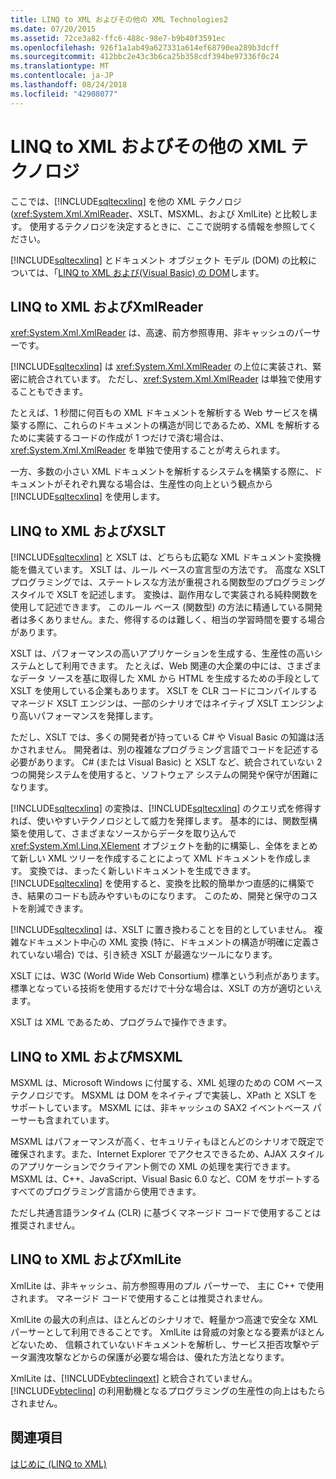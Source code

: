 ```yaml
---
title: LINQ to XML およびその他の XML Technologies2
ms.date: 07/20/2015
ms.assetid: 72ce3a82-ffc6-488c-98e7-b9b40f3591ec
ms.openlocfilehash: 926f1a1ab49a627331a614ef68790ea289b3dcff
ms.sourcegitcommit: 412bbc2e43c3b6ca25b358cdf394be97336f0c24
ms.translationtype: MT
ms.contentlocale: ja-JP
ms.lasthandoff: 08/24/2018
ms.locfileid: "42908077"
---
```

# <a name="linq-to-xml-vs-other-xml-technologies"></a>LINQ to XML およびその他の XML テクノロジ
ここでは、[!INCLUDE[sqltecxlinq](~/includes/sqltecxlinq-md.md)] を他の XML テクノロジ (<xref:System.Xml.XmlReader>、XSLT、MSXML、および XmlLite) と比較します。 使用するテクノロジを決定するときに、ここで説明する情報を参照してください。  
  
 [!INCLUDE[sqltecxlinq](~/includes/sqltecxlinq-md.md)] とドキュメント オブジェクト モデル (DOM) の比較については、「[LINQ to XML および(Visual Basic) の DOM](../../../../visual-basic/programming-guide/concepts/linq/linq-to-xml-vs-dom.md)します。  
  
## <a name="linq-to-xml-vs-xmlreader"></a>LINQ to XML およびXmlReader  
 <xref:System.Xml.XmlReader> は、高速、前方参照専用、非キャッシュのパーサーです。  
  
 [!INCLUDE[sqltecxlinq](~/includes/sqltecxlinq-md.md)] は <xref:System.Xml.XmlReader> の上位に実装され、緊密に統合されています。 ただし、<xref:System.Xml.XmlReader> は単独で使用することもできます。  
  
 たとえば、1 秒間に何百もの XML ドキュメントを解析する Web サービスを構築する際に、これらのドキュメントの構造が同じであるため、XML を解析するために実装するコードの作成が 1 つだけで済む場合は、 <xref:System.Xml.XmlReader> を単独で使用することが考えられます。  
  
 一方、多数の小さい XML ドキュメントを解析するシステムを構築する際に、ドキュメントがそれぞれ異なる場合は、生産性の向上という観点から [!INCLUDE[sqltecxlinq](~/includes/sqltecxlinq-md.md)] を使用します。  
  
## <a name="linq-to-xml-vs-xslt"></a>LINQ to XML およびXSLT  
 [!INCLUDE[sqltecxlinq](~/includes/sqltecxlinq-md.md)] と XSLT は、どちらも広範な XML ドキュメント変換機能を備えています。 XSLT は、ルール ベースの宣言型の方法です。 高度な XSLT プログラミングでは、ステートレスな方法が重視される関数型のプログラミング スタイルで XSLT を記述します。 変換は、副作用なしで実装される純粋関数を使用して記述できます。 このルール ベース (関数型) の方法に精通している開発者は多くありません。また、修得するのは難しく、相当の学習時間を要する場合があります。  
  
 XSLT は、パフォーマンスの高いアプリケーションを生成する、生産性の高いシステムとして利用できます。 たとえば、Web 関連の大企業の中には、さまざまなデータ ソースを基に取得した XML から HTML を生成するための手段として XSLT を使用している企業もあります。 XSLT を CLR コードにコンパイルするマネージド XSLT エンジンは、一部のシナリオではネイティブ XSLT エンジンより高いパフォーマンスを発揮します。  
  
 ただし、XSLT では、多くの開発者が持っている C# や Visual Basic の知識は活かされません。 開発者は、別の複雑なプログラミング言語でコードを記述する必要があります。 C# (または Visual Basic) と XSLT など、統合されていない 2 つの開発システムを使用すると、ソフトウェア システムの開発や保守が困難になります。  
  
 [!INCLUDE[sqltecxlinq](~/includes/sqltecxlinq-md.md)] の変換は、[!INCLUDE[sqltecxlinq](~/includes/sqltecxlinq-md.md)] のクエリ式を修得すれば、使いやすいテクノロジとして威力を発揮します。 基本的には、関数型構築を使用して、さまざまなソースからデータを取り込んで <xref:System.Xml.Linq.XElement> オブジェクトを動的に構築し、全体をまとめて新しい XML ツリーを作成することによって XML ドキュメントを作成します。 変換では、まったく新しいドキュメントを生成できます。 [!INCLUDE[sqltecxlinq](~/includes/sqltecxlinq-md.md)] を使用すると、変換を比較的簡単かつ直感的に構築でき、結果のコードも読みやすいものになります。 このため、開発と保守のコストを削減できます。  
  
 [!INCLUDE[sqltecxlinq](~/includes/sqltecxlinq-md.md)] は、XSLT に置き換わることを目的としていません。 複雑なドキュメント中心の XML 変換 (特に、ドキュメントの構造が明確に定義されていない場合) では、引き続き XSLT が最適なツールになります。  
  
 XSLT には、W3C (World Wide Web Consortium) 標準という利点があります。 標準となっている技術を使用するだけで十分な場合は、XSLT の方が適切といえます。  
  
 XSLT は XML であるため、プログラムで操作できます。  
  
## <a name="linq-to-xml-vs-msxml"></a>LINQ to XML およびMSXML  
 MSXML は、Microsoft Windows に付属する、XML 処理のための COM ベース テクノロジです。 MSXML は DOM をネイティブで実装し、XPath と XSLT をサポートしています。 MSXML には、非キャッシュの SAX2 イベントベース パーサーも含まれています。  
  
 MSXML はパフォーマンスが高く、セキュリティもほとんどのシナリオで既定で確保されます。また、Internet Explorer でアクセスできるため、AJAX スタイルのアプリケーションでクライアント側での XML の処理を実行できます。 MSXML は、C++、JavaScript、Visual Basic 6.0 など、COM をサポートするすべてのプログラミング言語から使用できます。  
  
 ただし共通言語ランタイム (CLR) に基づくマネージド コードで使用することは推奨されません。  
  
## <a name="linq-to-xml-vs-xmllite"></a>LINQ to XML およびXmlLite  
 XmlLite は、非キャッシュ、前方参照専用のプル パーサーで、 主に C++ で使用されます。 マネージド コードで使用することは推奨されません。  
  
 XmlLite の最大の利点は、ほとんどのシナリオで、軽量かつ高速で安全な XML パーサーとして利用できることです。 XmlLite は脅威の対象となる要素がほとんどないため、 信頼されていないドキュメントを解析し、サービス拒否攻撃やデータ漏洩攻撃などからの保護が必要な場合は、優れた方法となります。  
  
 XmlLite は、[!INCLUDE[vbteclinqext](~/includes/vbteclinqext-md.md)] と統合されていません。 [!INCLUDE[vbteclinq](~/includes/vbteclinq-md.md)] の利用動機となるプログラミングの生産性の向上はもたらされません。  
  
## <a name="see-also"></a>関連項目  
 [はじめに (LINQ to XML)](../../../../visual-basic/programming-guide/concepts/linq/getting-started-linq-to-xml.md)
